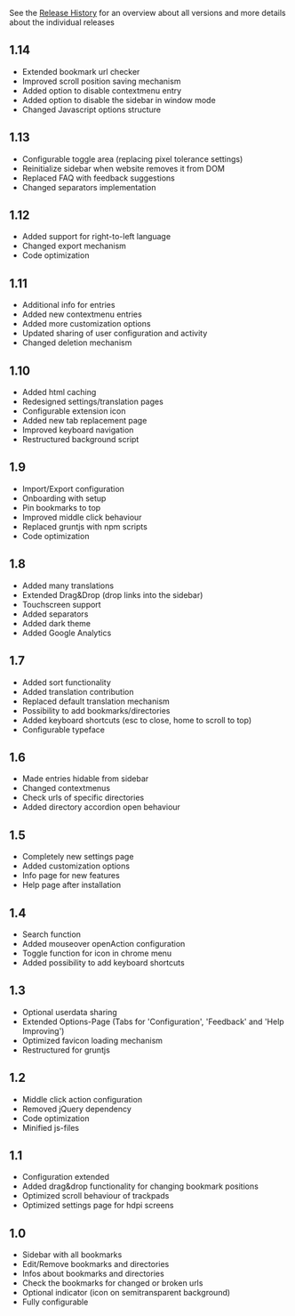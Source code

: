 See the [Release History](https://github.com/Kiuryy/Bookmark_Sidebar/releases) for an overview about all versions and more details about the individual releases

## 1.14
 - Extended bookmark url checker
 - Improved scroll position saving mechanism
 - Added option to disable contextmenu entry
 - Added option to disable the sidebar in window mode
 - Changed Javascript options structure
 
## 1.13
 - Configurable toggle area (replacing pixel tolerance settings)
 - Reinitialize sidebar when website removes it from DOM
 - Replaced FAQ with feedback suggestions
 - Changed separators implementation

## 1.12
 - Added support for right-to-left language
 - Changed export mechanism
 - Code optimization

## 1.11
 - Additional info for entries
 - Added new contextmenu entries
 - Added more customization options
 - Updated sharing of user configuration and activity
 - Changed deletion mechanism

## 1.10
 - Added html caching
 - Redesigned settings/translation pages
 - Configurable extension icon
 - Added new tab replacement page
 - Improved keyboard navigation
 - Restructured background script

## 1.9
 - Import/Export configuration
 - Onboarding with setup
 - Pin bookmarks to top
 - Improved middle click behaviour
 - Replaced gruntjs with npm scripts
 - Code optimization

## 1.8
 - Added many translations
 - Extended Drag&Drop (drop links into the sidebar)
 - Touchscreen support
 - Added separators
 - Added dark theme
 - Added Google Analytics

## 1.7
 - Added sort functionality
 - Added translation contribution
 - Replaced default translation mechanism
 - Possibility to add bookmarks/directories
 - Added keyboard shortcuts (esc to close, home to scroll to top)
 - Configurable typeface

## 1.6
 - Made entries hidable from sidebar
 - Changed contextmenus
 - Check urls of specific directories
 - Added directory accordion open behaviour

## 1.5
 - Completely new settings page
 - Added customization options
 - Info page for new features
 - Help page after installation

## 1.4
 - Search function
 - Added mouseover openAction configuration
 - Toggle function for icon in chrome menu
 - Added possibility to add keyboard shortcuts

## 1.3
 - Optional userdata sharing
 - Extended Options-Page (Tabs for 'Configuration', 'Feedback' and 'Help Improving')
 - Optimized favicon loading mechanism
 - Restructured for gruntjs

## 1.2
 - Middle click action configuration
 - Removed jQuery dependency
 - Code optimization
 - Minified js-files

## 1.1
 - Configuration extended
 - Added drag&drop functionality for changing bookmark positions
 - Optimized scroll behaviour of trackpads
 - Optimized settings page for hdpi screens

## 1.0
 - Sidebar with all bookmarks
 - Edit/Remove bookmarks and directories
 - Infos about bookmarks and directories
 - Check the bookmarks for changed or broken urls
 - Optional indicator (icon on semitransparent background)
 - Fully configurable
